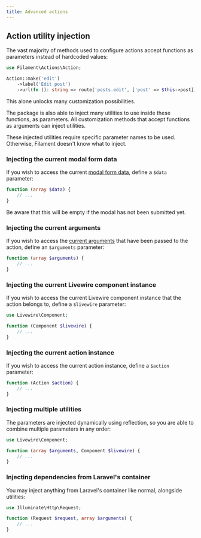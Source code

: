 ```yaml
---
title: Advanced actions
---
```


## Action utility injection

The vast majority of methods used to configure actions accept functions as parameters instead of hardcoded values:

```php
use Filament\Actions\Action;

Action::make('edit')
    ->label('Edit post')
    ->url(fn (): string => route('posts.edit', ['post' => $this->post]))
```

This alone unlocks many customization possibilities.

The package is also able to inject many utilities to use inside these functions, as parameters. All customization methods that accept functions as arguments can inject utilities.

These injected utilities require specific parameter names to be used. Otherwise, Filament doesn't know what to inject.

### Injecting the current modal form data

If you wish to access the current [modal form data](modals#modal-forms), define a `$data` parameter:

```php
function (array $data) {
    // ...
}
```

Be aware that this will be empty if the modal has not been submitted yet.

### Injecting the current arguments

If you wish to access the [current arguments](adding-an-action-to-a-livewire-component#passing-action-arguments) that have been passed to the action, define an `$arguments` parameter:

```php
function (array $arguments) {
    // ...
}
```

### Injecting the current Livewire component instance

If you wish to access the current Livewire component instance that the action belongs to, define a `$livewire` parameter:

```php
use Livewire\Component;

function (Component $livewire) {
    // ...
}
```

### Injecting the current action instance

If you wish to access the current action instance, define a `$action` parameter:

```php
function (Action $action) {
    // ...
}
```

### Injecting multiple utilities

The parameters are injected dynamically using reflection, so you are able to combine multiple parameters in any order:

```php
use Livewire\Component;

function (array $arguments, Component $livewire) {
    // ...
}
```

### Injecting dependencies from Laravel's container

You may inject anything from Laravel's container like normal, alongside utilities:

```php
use Illuminate\Http\Request;

function (Request $request, array $arguments) {
    // ...
}
```
